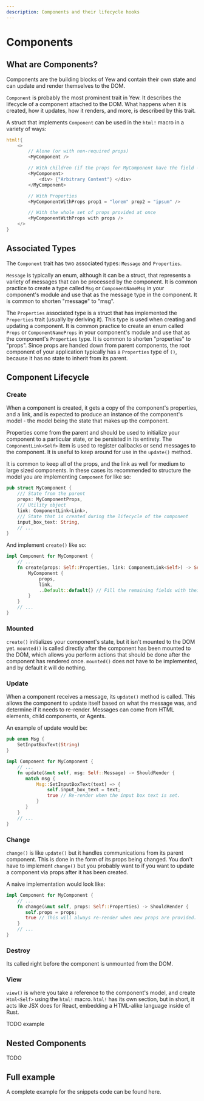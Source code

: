 ```yaml
---
description: Components and their lifecycle hooks
---
```


# Components

## What are Components?

Components are the building blocks of Yew and contain their own state and can update and render themselves to the DOM.

`Component` is probably the most prominent trait in Yew. It describes the lifecycle of a component attached to the DOM. What happens when it is created, how it updates, how it renders, and more, is described by this trait.

A struct that implements `Component` can be used in the `html!` macro in a variety of ways:

```rust
html!{
    <>
        // Alone (or with non-required props)
        <MyComponent />

        // With children (if the props for MyComponent have the field - children: Children<MyComponent>)
        <MyComponent>
            <div> {"Arbitrary Content"} </div>
        </MyComponent>

        // With Properties
        <MyComponentWithProps prop1 = "lorem" prop2 = "ipsum" />

        // With the whole set of props provided at once
        <MyComponentWithProps with props />
    </>
}
```

## Associated Types

The `Component` trait has two associated types: `Message` and `Properties`.

`Message` is typically an enum, although it can be a struct, that represents a variety of messages that can be processed by the component. It is common practice to create a type called `Msg` or `ComponentNameMsg` in your component's module and use that as the message type in the component. It is common to shorten "message" to "msg".

The `Properties` associated type is a struct that has implemented the `Properties` trait \(usually by deriving it\). This type is used when creating and updating a component. It is common practice to create an enum called `Props` or `ComponentNameProps` in your component's module and use that as the component's `Properties` type. It is common to shorten "properties" to "props". Since props are handed down from parent components, the root component of your application typically has a `Properties` type of `()`, because it has no state to inherit from its parent.

## Component Lifecycle

### Create

When a component is created, it gets a copy of the component's properties, and a link, and is expected to produce an instance of the component's model - the model being the state that makes up the component.

Properties come from the parent and should be used to initialize your component to a particular state, or be persisted in its entirety. The `ComponentLink<Self>` item is used to register callbacks or send messages to the component. It is useful to keep around for use in the `update()` method.

It is common to keep all of the props, and the link as well for medium to large sized components. In these cases its recommended to structure the model you are implementing `Component` for like so:

```rust
pub struct MyComponent {
    /// State from the parent
    props: MyComponentProps,
    /// Utility object
    link: ComponentLink<Link>,
    /// State that is created during the lifecycle of the component
    input_box_text: String,
    // ...
}
```

And implement `create()` like so:

```rust
impl Component for MyComponent {
    // ...
    fn create(props: Self::Properties, link: ComponentLink<Self>) -> Self {
        MyComponent {
            props,
            link,
            ..Default::default() // Fill the remaining fields with their default values.
        }
    }
    // ...
}
```

### Mounted

`create()` initializes your component's state, but it isn't mounted to the DOM yet. `mounted()` is called directly after the component has been mounted to the DOM, which allows you perform actions that should be done after the component has rendered once. `mounted()` does not have to be implemented, and by default it will do nothing.

### Update

When a component receives a message, its `update()` method is called. This allows the component to update itself based on what the message was, and determine if it needs to re-render. Messages can come from HTML elements, child components, or Agents.

An example of update would be:

```rust
pub enum Msg {
    SetInputBoxText(String)
}

impl Component for MyComponent {
    // ...
    fn update(&mut self, msg: Self::Message) -> ShouldRender {
       match msg {
           Msg::SetInputBoxText(text) => {
               self.input_box_text = text;
               true // Re-render when the input box text is set.
           }
       }
    }
    // ...
}
```

### Change

`change()` is like `update()` but it handles communications from its parent component. This is done in the form of its props being changed. You don't have to implement `change()` but you probably want to if you want to update a component via props after it has been created.

A naive implementation would look like:

```rust
impl Component for MyComponent {
    // ...
    fn change(&mut self, props: Self::Properties) -> ShouldRender {
       self.props = props;
       true // This will always re-render when new props are provided.
    }
    // ...
}
```

### Destroy

Its called right before the component is unmounted from the DOM.

### View

`view()` is where you take a reference to the component's model, and create `Html<Self>` using the `html!` macro. `html!` has its own section, but in short, it acts like JSX does for React, embedding a HTML-alike language inside of Rust.

TODO example

## Nested Components

TODO

## Full example

A complete example for the snippets code can be found here.

